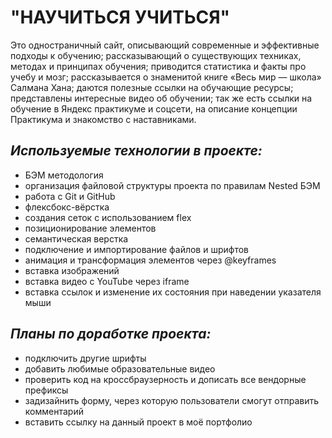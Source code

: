 # **"НАУЧИТЬСЯ УЧИТЬСЯ"**<br>

Это одностраничный сайт, описывающий современные и эффективные подходы к обучению; рассказывающий о существующих техниках, методах и принципах обучения; приводится статистика и факты про учебу и мозг; рассказывается о знаменитой книге «Весь мир — школа» Салмана Хана; даются полезные ссылки на обучающие ресурсы; представлены интересные видео об обучении; так же есть ссылки на обучение в Яндекс практикуме и соцсети, на описание концепции Практикума и знакомство с наставниками.<br>

## ***Используемые технологии в проекте:***<br>
* БЭМ методология<br>
* организация файловой структуры проекта по правилам Nested БЭМ<br>
* работа с Git и GitHub<br>
* флексбокс-вёрстка<br>
* создания сеток с использованием flex<br>
* позиционирование элементов<br>
* семантическая верстка<br>
* подключение и импортирование файлов и шрифтов<br>
* анимация и трансформация элементов через @keyframes<br>
* вставка изображений<br>
* вставка видео с YouTube через iframe<br>
* вставка ссылок и изменение их состояния при наведении указателя мыши<br>

## ***Планы по доработке проекта:***<br>
* подключить другие шрифты<br>
* добавить любимые образовательные видео<br>
* проверить код на кроссбраузерность и дописать все вендорные префиксы<br>
* задизайнить форму, через которую пользователи смогут отправить комментарий<br>
* вставить ссылку на данный проект в моё портфолио<br>
